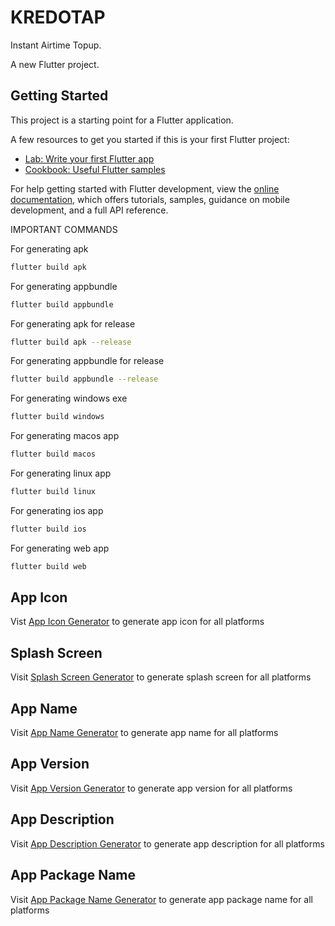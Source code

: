 #  KREDOTAP

Instant Airtime Topup.


A new Flutter project.

## Getting Started

This project is a starting point for a Flutter application.

A few resources to get you started if this is your first Flutter project:

- [Lab: Write your first Flutter app](https://docs.flutter.dev/get-started/codelab)
- [Cookbook: Useful Flutter samples](https://docs.flutter.dev/cookbook)

For help getting started with Flutter development, view the
[online documentation](https://docs.flutter.dev/), which offers tutorials,
samples, guidance on mobile development, and a full API reference.


IMPORTANT COMMANDS

For generating apk

```bash
flutter build apk
```

For generating appbundle

```bash
flutter build appbundle
```

For generating apk for release

```bash
flutter build apk --release
```

For generating appbundle for release

```bash
flutter build appbundle --release
```

For generating windows exe

```bash
flutter build windows
```

For generating macos app

```bash
flutter build macos
```

For generating linux app

```bash
flutter build linux
```

For generating ios app

```bash
flutter build ios
```

For generating web app

```bash
flutter build web
```

## App Icon

Vist [App Icon Generator](https://appicon.co/) to generate app icon for all platforms

## Splash Screen

Visit [Splash Screen Generator](https://pub.dev/packages/flutter_native_splash) to generate splash screen for all platforms

## App Name

Visit [App Name Generator](https://pub.dev/packages/flutter_launcher_name) to generate app name for all platforms

## App Version

Visit [App Version Generator](https://pub.dev/packages/version) to generate app version for all platforms

## App Description

Visit [App Description Generator](https://pub.dev/packages/flutter_launcher_icons) to generate app description for all platforms

## App Package Name

Visit [App Package Name Generator](https://pub.dev/packages/rename) to generate app package name for all platforms






